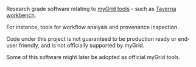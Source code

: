 Research grade software relating to [myGrid tools](http://www.mygrid.org.uk/tools/) - such as [Taverna workbench](http://www.taverna.org.uk/).

For instance, tools for workflow analysis and provenance inspection.

Code under this project is not guaranteed to be production ready or end-user friendly, and is not officially supported by myGrid.

Some of this software might later be adopted as official myGrid tools.